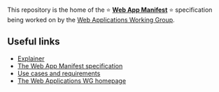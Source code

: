 This repository is the home of the :star: **[Web App Manifest](https://www.w3.org/TR/appmanifest/)** :star: specification being worked on by
the [Web Applications Working Group](https://www.w3.org/2019/webapps/).

## Useful links
* [Explainer](https://github.com/w3c/manifest/blob/gh-pages/explainer.md)
* [The Web App Manifest specification](https://www.w3.org/TR/appmanifest/)
* [Use cases and requirements](https://w3c-webmob.github.io/installable-webapps/)
* [The Web Applications WG homepage](https://www.w3.org/2019/webapps/)
